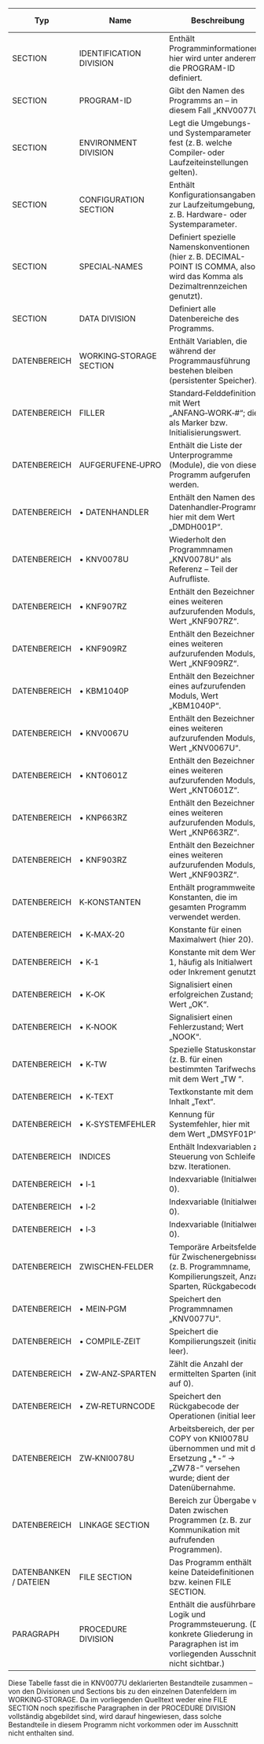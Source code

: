 
|Typ|Name|Beschreibung|Position im Code (optional)|
|---|---|---|---|
|SECTION|IDENTIFICATION DIVISION|Enthält Programminformationen; hier wird unter anderem die PROGRAM-ID definiert.|Programmanfang|
|SECTION|PROGRAM-ID|Gibt den Namen des Programms an – in diesem Fall „KNV0077U“.|Innerhalb der IDENTIFICATION DIVISION|
|SECTION|ENVIRONMENT DIVISION|Legt die Umgebungs- und Systemparameter fest (z. B. welche Compiler‑ oder Laufzeiteinstellungen gelten).|Direkt nach der IDENTIFICATION DIVISION|
|SECTION|CONFIGURATION SECTION|Enthält Konfigurationsangaben zur Laufzeitumgebung, z. B. Hardware- oder Systemparameter.|Innerhalb der ENVIRONMENT DIVISION|
|SECTION|SPECIAL‑NAMES|Definiert spezielle Namenskonventionen (hier z. B. DECIMAL-POINT IS COMMA, also wird das Komma als Dezimaltrennzeichen genutzt).|Innerhalb der CONFIGURATION SECTION|
|SECTION|DATA DIVISION|Definiert alle Datenbereiche des Programms.|Nach der ENVIRONMENT DIVISION|
|DATENBEREICH|WORKING‑STORAGE SECTION|Enthält Variablen, die während der Programmausführung bestehen bleiben (persistenter Speicher).|Innerhalb der DATA DIVISION|
|DATENBEREICH|FILLER|Standard‑Felddefinition mit Wert „ANFANG‑WORK‑#“; dient als Marker bzw. Initialisierungswert.|Am Beginn der WORKING‑STORAGE SECTION|
|DATENBEREICH|AUFGERUFENE‑UPRO|Enthält die Liste der Unterprogramme (Module), die von diesem Programm aufgerufen werden.|In WORKING‑STORAGE, direkt nach FILLER|
|DATENBEREICH|• DATENHANDLER|Enthält den Namen des Datenhandler‑Programms, hier mit dem Wert „DMDH001P“.|Innerhalb von AUFGERUFENE‑UPRO|
|DATENBEREICH|• KNV0078U|Wiederholt den Programmnamen „KNV0078U“ als Referenz – Teil der Aufrufliste.|Innerhalb von AUFGERUFENE‑UPRO|
|DATENBEREICH|• KNF907RZ|Enthält den Bezeichner eines weiteren aufzurufenden Moduls, Wert „KNF907RZ“.|Innerhalb von AUFGERUFENE‑UPRO|
|DATENBEREICH|• KNF909RZ|Enthält den Bezeichner eines weiteren aufzurufenden Moduls, Wert „KNF909RZ“.|Innerhalb von AUFGERUFENE‑UPRO|
|DATENBEREICH|• KBM1040P|Enthält den Bezeichner eines aufzurufenden Moduls, Wert „KBM1040P“.|Innerhalb von AUFGERUFENE‑UPRO|
|DATENBEREICH|• KNV0067U|Enthält den Bezeichner eines weiteren aufzurufenden Moduls, Wert „KNV0067U“.|Innerhalb von AUFGERUFENE‑UPRO|
|DATENBEREICH|• KNT0601Z|Enthält den Bezeichner eines weiteren aufzurufenden Moduls, Wert „KNT0601Z“.|Innerhalb von AUFGERUFENE‑UPRO|
|DATENBEREICH|• KNP663RZ|Enthält den Bezeichner eines weiteren aufzurufenden Moduls, Wert „KNP663RZ“.|Innerhalb von AUFGERUFENE‑UPRO|
|DATENBEREICH|• KNF903RZ|Enthält den Bezeichner eines weiteren aufzurufenden Moduls, Wert „KNF903RZ“.|Innerhalb von AUFGERUFENE‑UPRO|
|DATENBEREICH|K‑KONSTANTEN|Enthält programmweite Konstanten, die im gesamten Programm verwendet werden.|In WORKING‑STORAGE, nach AUFGERUFENE‑UPRO|
|DATENBEREICH|• K‑MAX‑20|Konstante für einen Maximalwert (hier 20).|Innerhalb von K‑KONSTANTEN|
|DATENBEREICH|• K‑1|Konstante mit dem Wert 1, häufig als Initialwert oder Inkrement genutzt.|Innerhalb von K‑KONSTANTEN|
|DATENBEREICH|• K‑OK|Signalisiert einen erfolgreichen Zustand; Wert „OK“.|Innerhalb von K‑KONSTANTEN|
|DATENBEREICH|• K‑NOOK|Signalisiert einen Fehlerzustand; Wert „NOOK“.|Innerhalb von K‑KONSTANTEN|
|DATENBEREICH|• K‑TW|Spezielle Statuskonstante (z. B. für einen bestimmten Tarifwechsel) mit dem Wert „TW “.|Innerhalb von K‑KONSTANTEN|
|DATENBEREICH|• K‑TEXT|Textkonstante mit dem Inhalt „Text“.|Innerhalb von K‑KONSTANTEN|
|DATENBEREICH|• K‑SYSTEMFEHLER|Kennung für Systemfehler, hier mit dem Wert „DMSYF01P“.|Innerhalb von K‑KONSTANTEN|
|DATENBEREICH|INDICES|Enthält Indexvariablen zur Steuerung von Schleifen bzw. Iterationen.|In WORKING‑STORAGE, nach K‑KONSTANTEN|
|DATENBEREICH|• I‑1|Indexvariable (Initialwert 0).|Innerhalb von INDICES|
|DATENBEREICH|• I‑2|Indexvariable (Initialwert 0).|Innerhalb von INDICES|
|DATENBEREICH|• I‑3|Indexvariable (Initialwert 0).|Innerhalb von INDICES|
|DATENBEREICH|ZWISCHEN‑FELDER|Temporäre Arbeitsfelder für Zwischenergebnisse (z. B. Programmname, Kompilierungszeit, Anzahl Sparten, Rückgabecode).|In WORKING‑STORAGE, nach INDICES|
|DATENBEREICH|• MEIN‑PGM|Speichert den Programmnamen „KNV0077U“.|Innerhalb von ZWISCHEN‑FELDER|
|DATENBEREICH|• COMPILE‑ZEIT|Speichert die Kompilierungszeit (initial leer).|Innerhalb von ZWISCHEN‑FELDER|
|DATENBEREICH|• ZW‑ANZ‑SPARTEN|Zählt die Anzahl der ermittelten Sparten (initial auf 0).|Innerhalb von ZWISCHEN‑FELDER|
|DATENBEREICH|• ZW‑RETURNCODE|Speichert den Rückgabecode der Operationen (initial leer).|Innerhalb von ZWISCHEN‑FELDER|
|DATENBEREICH|ZW‑KNI0078U|Arbeitsbereich, der per COPY von KNI0078U übernommen und mit der Ersetzung „*-“ → „ZW78-“ versehen wurde; dient der Datenübernahme.|In WORKING‑STORAGE|
|DATENBEREICH|LINKAGE SECTION|Bereich zur Übergabe von Daten zwischen Programmen (z. B. zur Kommunikation mit aufrufenden Programmen).|Direkt nach der WORKING‑STORAGE SECTION (nicht vollständig im Ausschnitt)|
|DATENBANKEN / DATEIEN|FILE SECTION|Das Programm enthält keine Dateidefinitionen bzw. keinen FILE SECTION.|–|
|PARAGRAPH|PROCEDURE DIVISION|Enthält die ausführbare Logik und Programmsteuerung. (Die konkrete Gliederung in Paragraphen ist im vorliegenden Ausschnitt nicht sichtbar.)|Direkt nach der LINKAGE SECTION (nicht im Ausschnitt)|

Diese Tabelle fasst die in KNV0077U deklarierten Bestandteile zusammen – von den Divisionen und Sections bis zu den einzelnen Datenfeldern im WORKING‑STORAGE. Da im vorliegenden Quelltext weder eine FILE SECTION noch spezifische Paragraphen in der PROCEDURE DIVISION vollständig abgebildet sind, wird darauf hingewiesen, dass solche Bestandteile in diesem Programm nicht vorkommen oder im Ausschnitt nicht enthalten sind.

